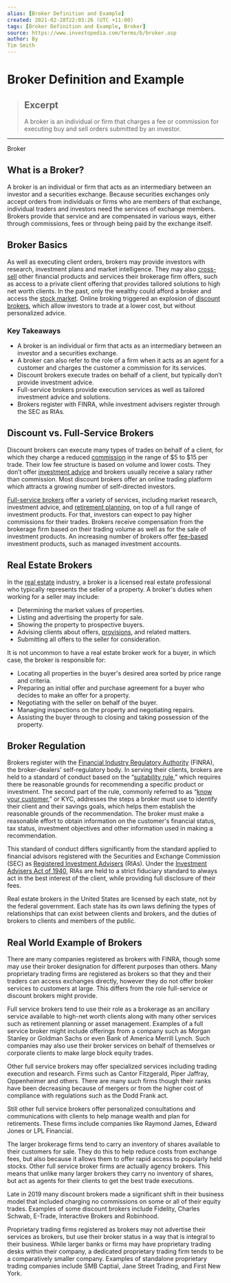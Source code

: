 ```yaml
---
alias: [Broker Definition and Example]
created: 2021-02-28T22:03:26 (UTC +11:00)
tags: [Broker Definition and Example, Broker]
source: https://www.investopedia.com/terms/b/broker.asp
author: By
Tim Smith
---
```


# Broker Definition and Example

> ## Excerpt
> A broker is an individual or firm that charges a fee or commission for executing buy and sell orders submitted by an investor.

---

Broker
## What is a Broker?

A broker is an individual or firm that acts as an intermediary between an investor and a securities exchange. Because securities exchanges only accept orders from individuals or firms who are members of that exchange, individual traders and investors need the services of exchange members. Brokers provide that service and are compensated in various ways, either through commissions, fees or through being paid by the exchange itself.

## Broker Basics

As well as executing client orders, brokers may provide investors with research, investment plans and market intelligence. They may also [cross-sell](https://www.investopedia.com/terms/c/cross-sell.asp) other financial products and services their brokerage firm offers, such as access to a private client offering that provides tailored solutions to high net worth clients. In the past, only the wealthy could afford a broker and access the [stock market](https://www.investopedia.com/terms/s/stockmarket.asp). Online broking triggered an explosion of [discount brokers](https://www.investopedia.com/terms/d/discountbroker.asp), which allow investors to trade at a lower cost, but without personalized advice.

### Key Takeaways

-   A broker is an individual or firm that acts as an intermediary between an investor and a securities exchange.
-   A broker can also refer to the role of a firm when it acts as an agent for a customer and charges the customer a commission for its services.
-   Discount brokers execute trades on behalf of a client, but typically don’t provide investment advice.
-   Full-service brokers provide execution services as well as tailored investment advice and solutions.
-   Brokers register with FINRA, while investment advisers register through the SEC as RIAs.

## Discount vs. Full-Service Brokers

Discount brokers can execute many types of trades on behalf of a client, for which they charge a reduced [commission](https://www.investopedia.com/terms/c/commission.asp) in the range of $5 to $15 per trade. Their low fee structure is based on volume and lower costs. They don’t offer [investment advice](https://www.investopedia.com/terms/i/investment-advice.asp) and brokers usually receive a salary rather than commission. Most discount brokers offer an online trading platform which attracts a growing number of self-directed investors.

[Full-service brokers](https://www.investopedia.com/terms/f/fullservicebroker.asp) offer a variety of services, including market research, investment advice, and [retirement planning](https://www.investopedia.com/terms/r/retirement-planning.asp), on top of a full range of investment products. For that, investors can expect to pay higher commissions for their trades. Brokers receive compensation from the brokerage firm based on their trading volume as well as for the sale of investment products. An increasing number of brokers offer [fee-based](https://www.investopedia.com/terms/f/feebasedinvestment.asp) investment products, such as managed investment accounts.

## Real Estate Brokers

In the [real estate](https://www.investopedia.com/terms/r/realestate.asp) industry, a broker is a licensed real estate professional who typically represents the seller of a property. A broker's duties when working for a seller may include:

-   Determining the market values of properties.
-   Listing and advertising the property for sale.
-   Showing the property to prospective buyers.
-   Advising clients about offers, [provisions](https://www.investopedia.com/terms/p/provision.asp), and related matters.
-   Submitting all offers to the seller for consideration.

It is not uncommon to have a real estate broker work for a buyer, in which case, the broker is responsible for:

-   Locating all properties in the buyer's desired area sorted by price range and criteria.
-   Preparing an initial offer and purchase agreement for a buyer who decides to make an offer for a property.
-   Negotiating with the seller on behalf of the buyer.
-   Managing inspections on the property and negotiating repairs.
-   Assisting the buyer through to closing and taking possession of the property.

## Broker Regulation

Brokers register with the [Financial Industry Regulatory Authority](https://www.investopedia.com/terms/f/finra.asp) (FINRA), the broker-dealers’ self-regulatory body. In serving their clients, brokers are held to a standard of conduct based on the “[suitability rule](https://www.investopedia.com/terms/s/suitable.asp),” which requires there be reasonable grounds for recommending a specific product or investment. The second part of the rule, commonly referred to as “[know your customer](https://www.investopedia.com/terms/k/knowyourclient.asp),” or KYC, addresses the steps a broker must use to identify their client and their savings goals, which helps them establish the reasonable grounds of the recommendation. The broker must make a reasonable effort to obtain information on the customer's financial status, tax status, investment objectives and other information used in making a recommendation.

This standard of conduct differs significantly from the standard applied to financial advisors registered with the Securities and Exchange Commission (SEC) as [Registered Investment Advisers](https://www.investopedia.com/terms/r/ria.asp) (RIAs). Under the [Investment Advisers Act of 1940](https://www.investopedia.com/terms/i/investadvact.asp), RIAs are held to a strict fiduciary standard to always act in the best interest of the client, while providing full disclosure of their fees.

Real estate brokers in the United States are licensed by each state, not by the federal government. Each state has its own laws defining the types of relationships that can exist between clients and brokers, and the duties of brokers to clients and members of the public.

## Real World Example of Brokers

There are many companies registered as brokers with FINRA, though some may use their broker designation for different purposes than others. Many proprietary trading firms are registered as brokers so that they and their traders can access exchanges directly, however they do not offer broker services to customers at large. This differs from the role full-service or discount brokers might provide.

Full service brokers tend to use their role as a brokerage as an ancillary service available to high-net worth clients along with many other services such as retirement planning or asset management. Examples of a full service broker might include offerings from a company such as Morgan Stanley or Goldman Sachs or even Bank of America Merrill Lynch. Such companies may also use their broker services on behalf of themselves or corporate clients to make large block equity trades.

Other full service brokers may offer specialized services including trading execution and research. Firms such as Cantor Fitzgerald, Piper Jaffray, Oppenheimer and others. There are many such firms though their ranks have been decreasing because of mergers or from the higher cost of compliance with regulations such as the Dodd Frank act.

Still other full service brokers offer personalized consultations and communications with clients to help manage wealth and plan for retirements. These firms include companies like Raymond James, Edward Jones or LPL Financial.

The larger brokerage firms tend to carry an inventory of shares available to their customers for sale. They do this to help reduce costs from exchange fees, but also because it allows them to offer rapid access to popularly held stocks. Other full service broker firms are actually agency brokers. This means that unlike many larger brokers they carry no inventory of shares, but act as agents for their clients to get the best trade executions.

Late in 2019 many discount brokers made a significant shift in their business model that included charging no commissions on some or all of their equity trades. Examples of some discount brokers include Fidelity, Charles Schwab, E-Trade, Interactive Brokers and Robinhood.

Proprietary trading firms registered as brokers may not advertise their services as brokers, but use their broker status in a way that is integral to their business. While larger banks or firms may have proprietary trading desks within their company, a dedicated proprietary trading firm tends to be a comparatively smaller company. Examples of standalone proprietary trading companies include SMB Captial, Jane Street Trading, and First New York.
